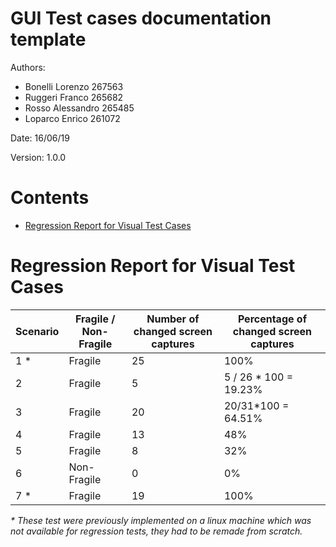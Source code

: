 # GUI Test cases documentation template

Authors:
* Bonelli Lorenzo 267563  
* Ruggeri Franco 265682  
* Rosso Alessandro 265485  
* Loparco Enrico 261072  

Date: 16/06/19

Version: 1.0.0

# Contents

- [Regression Report for Visual Test Cases](#regression-report-for-visual-test-cases)

# Regression Report for Visual Test Cases

| Scenario | Fragile / Non-Fragile | Number of changed screen captures | Percentage of changed screen captures |
| -------- | --------------------- | --------------------------------- | ------------------------------------- |
|     1  \*   |            Fragile           |               25                    |           100%                            |
|     2     |            Fragile           |                5                   |      5 / 26 * 100 = 19.23%                                 |
|     3    |           Fragile            |               20                    |           20/31*100 =        64.51%                     |
|    4     |       Fragile         |                13                 |                   48%                 |
|    5     |       Fragile         |                8                  |                   32%                 |
|     6     |           Non-Fragile            |                 0                  |                      0%                 |
|     7  \*     |          Fragile             |                  19                 |                 100%                      |

*\* These test were previously implemented on a linux machine which was not available for regression tests, they had to be remade from scratch.*

